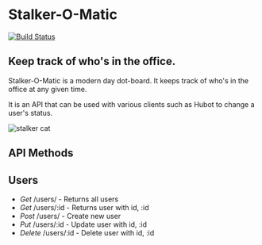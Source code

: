 # Stalker-O-Matic
[![Build Status](https://secure.travis-ci.org/TxSSC/Stalker.png?branch=master)](http://travis-ci.org/TxSSC/Stalker)

## Keep track of who's in the office.

Stalker-O-Matic is a modern day dot-board. It keeps track of who's in the office
at any given time.

It is an API that can be used with various clients such as Hubot to change a user's status.

![stalker cat](http://www.templeofcats.com/wp-content/uploads/2011/02/cat-squirrel.jpg)


## API Methods

## Users
- *Get* /users/ - Returns all users
- *Get* /users/:id - Returns user with id, :id
- *Post* /users/ - Create new user
- *Put* /users/:id - Update user with id, :id
- *Delete* /users/:id - Delete user with id, :id